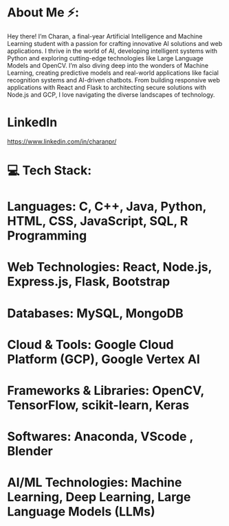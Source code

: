 # About Me ⚡️:
Hey there! I’m Charan, a final-year Artificial Intelligence and Machine Learning student with a passion for crafting innovative AI solutions and web applications. I thrive in the world of AI, developing intelligent systems with Python and exploring cutting-edge technologies like Large Language Models and OpenCV. I’m also diving deep into the wonders of Machine Learning, creating predictive models and real-world applications like facial recognition systems and AI-driven chatbots. From building responsive web applications with React and Flask to architecting secure solutions with Node.js and GCP, I love navigating the diverse landscapes of technology.

# LinkedIn
https://www.linkedin.com/in/charanpr/

# 💻 Tech Stack:

# Languages: C, C++, Java, Python, HTML, CSS, JavaScript, SQL, R Programming
# Web Technologies: React, Node.js, Express.js, Flask, Bootstrap
# Databases: MySQL, MongoDB
# Cloud & Tools: Google Cloud Platform (GCP), Google Vertex AI
# Frameworks & Libraries: OpenCV, TensorFlow, scikit-learn, Keras
# Softwares: Anaconda, VScode , Blender
# AI/ML Technologies: Machine Learning, Deep Learning, Large Language Models (LLMs)
